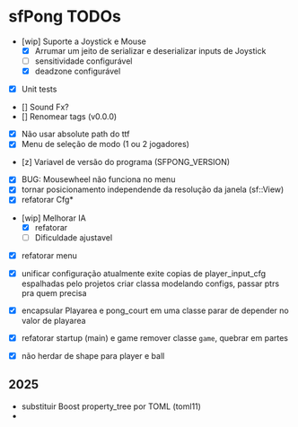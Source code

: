 sfPong TODOs
============

* [wip] Suporte a Joystick e Mouse
	- [x] Arrumar um jeito de serializar e deserializar inputs de Joystick
	- [ ] sensitividade configurável
	- [x] deadzone configurável
* [x] Unit tests
* [] Sound Fx?
* [] Renomear tags (v0.0.0)
* [x] Não usar absolute path do ttf
* [x] Menu de seleção de modo (1 ou 2 jogadores)
* [z] Variavel de versão do programa (SFPONG_VERSION)
* [x] BUG: Mousewheel não funciona no menu
* [x] tornar posicionamento independende da resolução da janela (sf::View)
* [x] refatorar Cfg*
* [wip] Melhorar IA
	- [x] refatorar
	- [ ] Dificuldade ajustavel
* [x] refatorar menu

* [x] unificar configuração
	atualmente exite copias de player_input_cfg espalhadas pelo projetos
	criar classa modelando configs, passar ptrs pra quem precisa
* [X] encapsular Playarea e pong_court em uma classe
	parar de depender no valor de playarea
* [X] refatorar startup (main) e game
	remover classe `game`, quebrar em partes
* [X] não herdar de shape para player e ball

## 2025

* substituir Boost property_tree por TOML (toml11)
* 